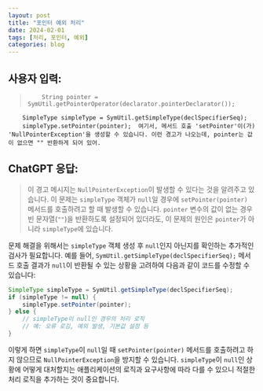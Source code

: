 ```yaml
---
layout: post
title: "포인터 예외 처리"
date: 2024-02-01
tags: [처리, 포인터, 예외]
categories: blog
---
```


## 사용자 입력:
>         String pointer = SymUtil.getPointerOperator(declarator.pointerDeclarator());
        SimpleType simpleType = SymUtil.getSimpleType(declSpecifierSeq);
        simpleType.setPointer(pointer);  여기서, 메서드 호출 'setPointer'이(가) 'NullPointerException'을 생성할 수 있습니다. 이런 경고가 나오는데, pointer는 값이 없으면 "" 반환하게 되어 있어.

## ChatGPT 응답:
> 이 경고 메시지는 `NullPointerException`이 발생할 수 있다는 것을 알려주고 있습니다. 이 문제는 `simpleType` 객체가 `null`일 경우에 `setPointer(pointer)` 메서드를 호출하려고 할 때 발생할 수 있습니다. `pointer` 변수의 값이 없는 경우 빈 문자열(`""`)을 반환하도록 설정되어 있더라도, 이 문제의 원인은 `pointer`가 아니라 `simpleType`에 있습니다.

문제 해결을 위해서는 `simpleType` 객체 생성 후 `null`인지 아닌지를 확인하는 추가적인 검사가 필요합니다. 예를 들어, `SymUtil.getSimpleType(declSpecifierSeq);` 메서드 호출 결과가 `null`이 반환될 수 있는 상황을 고려하여 다음과 같이 코드를 수정할 수 있습니다:

```java
SimpleType simpleType = SymUtil.getSimpleType(declSpecifierSeq);
if (simpleType != null) {
    simpleType.setPointer(pointer);
} else {
    // simpleType이 null인 경우의 처리 로직
    // 예: 오류 로깅, 예외 발생, 기본값 설정 등
}
```

이렇게 하면 `simpleType`이 `null`일 때 `setPointer(pointer)` 메서드를 호출하려고 하지 않으므로 `NullPointerException`을 방지할 수 있습니다. `simpleType`이 `null`인 상황에 어떻게 대처할지는 애플리케이션의 로직과 요구사항에 따라 다를 수 있으니 적절한 처리 로직을 추가하는 것이 중요합니다.

